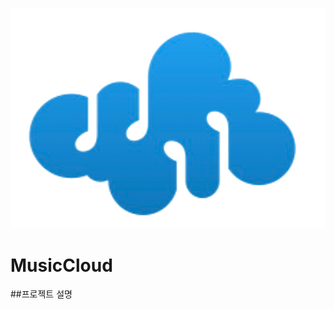 <!-- Heading -->
![로고](./MusicCloud/WebContent/resources/image/mainlogo.png)
# MusicCloud
##프로젝트 설명
